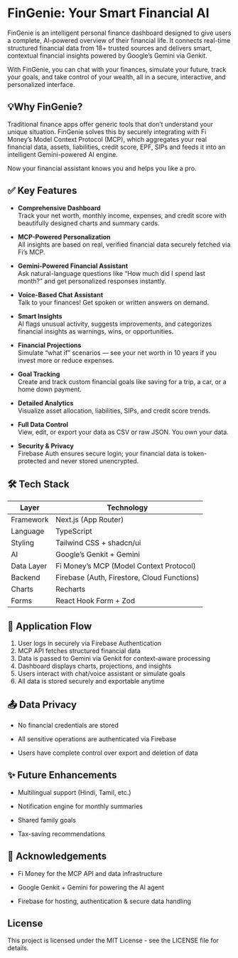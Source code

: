 # FinGenie: Your Smart Financial AI

FinGenie is an intelligent personal finance dashboard designed to give users a complete, AI-powered overview of their financial life. It connects real-time structured financial data from 18+ trusted sources and delivers smart, contextual financial insights powered by Google’s Gemini via Genkit.

With FinGenie, you can chat with your finances, simulate your future, track your goals, and take control of your wealth, all in a secure, interactive, and personalized interface.


## 💡Why FinGenie?

Traditional finance apps offer generic tools that don’t understand your unique situation. FinGenie solves this by securely integrating with Fi Money’s Model Context Protocol (MCP), which aggregates your real financial data, assets, liabilities, credit score, EPF, SIPs and feeds it into an intelligent Gemini-powered AI engine.

Now your financial assistant knows you and helps you like a pro.


## ✅ Key Features

- **Comprehensive Dashboard**  
  Track your net worth, monthly income, expenses, and credit score with beautifully designed charts and summary cards.

- **MCP-Powered Personalization**  
  All insights are based on real, verified financial data securely fetched via Fi’s MCP.

- **Gemini-Powered Financial Assistant**  
  Ask natural-language questions like “How much did I spend last month?” and get personalized responses instantly.

- **Voice-Based Chat Assistant**  
  Talk to your finances! Get spoken or written answers on demand.

- **Smart Insights**  
  AI flags unusual activity, suggests improvements, and categorizes financial insights as warnings, wins, or opportunities.

- **Financial Projections**  
  Simulate “what if” scenarios — see your net worth in 10 years if you invest more or reduce expenses.

- **Goal Tracking**  
  Create and track custom financial goals like saving for a trip, a car, or a home down payment.

- **Detailed Analytics**  
  Visualize asset allocation, liabilities, SIPs, and credit score trends.

- **Full Data Control**  
  View, edit, or export your data as CSV or raw JSON. You own your data.

- **Security & Privacy**  
  Firebase Auth ensures secure login; your financial data is token-protected and never stored unencrypted.



## 🛠 Tech Stack

| Layer         | Technology                              |
|---------------|------------------------------------------|
| Framework     | Next.js (App Router)                    |
| Language      | TypeScript                              |
| Styling       | Tailwind CSS + shadcn/ui                |
| AI            | Google’s Genkit + Gemini                |
| Data Layer    | Fi Money’s MCP (Model Context Protocol) |
| Backend       | Firebase (Auth, Firestore, Cloud Functions) |
| Charts        | Recharts                                |
| Forms         | React Hook Form + Zod                   |



## 🔁 Application Flow

1. User logs in securely via Firebase Authentication  
2. MCP API fetches structured financial data  
3. Data is passed to Gemini via Genkit for context-aware processing  
4. Dashboard displays charts, projections, and insights  
5. Users interact with chat/voice assistant or simulate goals  
6. All data is stored securely and exportable anytime





## 📤 Data Privacy
- No financial credentials are stored

- All sensitive operations are authenticated via Firebase

- Users have complete control over export and deletion of data

## ✨ Future Enhancements
- Multilingual support (Hindi, Tamil, etc.)

- Notification engine for monthly summaries

- Shared family goals

- Tax-saving recommendations

## 🤝 Acknowledgements
- Fi Money for the MCP API and data infrastructure

- Google Genkit + Gemini for powering the AI agent

- Firebase for hosting, authentication & secure data handling

## License

This project is licensed under the MIT License - see the LICENSE file for details. 
